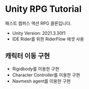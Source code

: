 # Unity RPG Tutorial
패스트 캠퍼스 액션 RPG 클론입니다.
* Unity Version: 2021.3.30f1
* IDE Rider를 위한 RiderFlow 에셋 사용

## 캐릭터 이동 구현
* Rigidbody를 이용한 구현
* Character Controller를 이용한 구현
* Navmesh agent를 이용한 구현